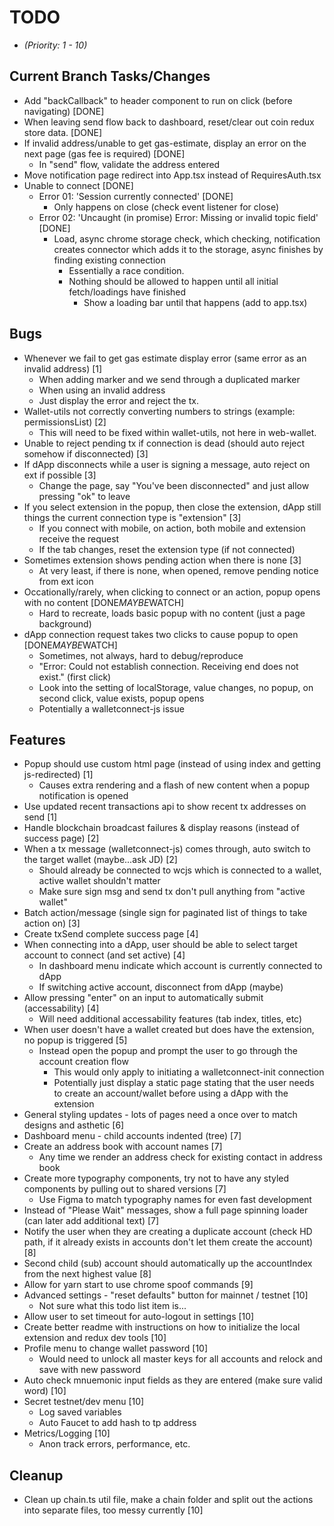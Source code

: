 # TODO
* _(Priority: 1 - 10)_

## Current Branch Tasks/Changes
* Add "backCallback" to header component to run on click (before navigating) [DONE]
* When leaving send flow back to dashboard, reset/clear out coin redux store data. [DONE]
* If invalid address/unable to get gas-estimate, display an error on the next page (gas fee is required) [DONE]
  - In "send" flow, validate the address entered
* Move notification page redirect into App.tsx instead of RequiresAuth.tsx
* Unable to connect [DONE]
  - Error 01: 'Session currently connected' [DONE]
    - Only happens on close (check event listener for close)
  - Error 02: 'Uncaught (in promise) Error: Missing or invalid topic field' [DONE]
    - Load, async chrome storage check, which checking, notification creates connector which adds it to the storage, async finishes by finding existing connection
      - Essentially a race condition.
      - Nothing should be allowed to happen until all initial fetch/loadings have finished
        - Show a loading bar until that happens (add to app.tsx)

## Bugs
* Whenever we fail to get gas estimate display error (same error as an invalid address) [1]
  - When adding marker and we send through a duplicated marker
  - When using an invalid address
  - Just display the error and reject the tx.
* Wallet-utils not correctly converting numbers to strings (example: permissionsList) [2]
  - This will need to be fixed within wallet-utils, not here in web-wallet.
* Unable to reject pending tx if connection is dead (should auto reject somehow if disconnected) [3]
* If dApp disconnects while a user is signing a message, auto reject on ext if possible [3]
  - Change the page, say "You've been disconnected" and just allow pressing "ok" to leave
* If you select extension in the popup, then close the extension, dApp still things the current connection type is "extension" [3]
  - If you connect with mobile, on action, both mobile and extension receive the request
  - If the tab changes, reset the extension type (if not connected)
* Sometimes extension shows pending action when there is none [3]
  - At very least, if there is none, when opened, remove pending notice from ext icon
* Occationally/rarely, when clicking to connect or an action, popup opens with no content [DONE*MAYBE*WATCH]
  - Hard to recreate, loads basic popup with no content (just a page background)
* dApp connection request takes two clicks to cause popup to open [DONE*MAYBE*WATCH]
  - Sometimes, not always, hard to debug/reproduce
  - "Error: Could not establish connection. Receiving end does not exist." (first click)
  - Look into the setting of localStorage, value changes, no popup, on second click, value exists, popup opens
  - Potentially a walletconnect-js issue

## Features
* Popup should use custom html page (instead of using index and getting js-redirected) [1]
  - Causes extra rendering and a flash of new content when a popup notification is opened
* Use updated recent transactions api to show recent tx addresses on send [1]
* Handle blockchain broadcast failures & display reasons (instead of success page) [2]
* When a tx message (walletconnect-js) comes through, auto switch to the target wallet (maybe...ask JD) [2]
  - Should already be connected to wcjs which is connected to a wallet, active wallet shouldn't matter
  - Make sure sign msg and send tx don't pull anything from "active wallet"
* Batch action/message (single sign for paginated list of things to take action on) [3]
* Create txSend complete success page [4]
* When connecting into a dApp, user should be able to select target account to connect (and set active) [4]
  - In dashboard menu indicate which account is currently connected to dApp
  - If switching active account, disconnect from dApp (maybe)
* Allow pressing "enter" on an input to automatically submit (accessability) [4]
  - Will need additional accessability features (tab index, titles, etc)
* When user doesn't have a wallet created but does have the extension, no popup is triggered [5]
  - Instead open the popup and prompt the user to go through the account creation flow
    - This would only apply to initiating a walletconnect-init connection
    - Potentially just display a static page stating that the user needs to create an account/wallet before using a dApp with the extension
* General styling updates - lots of pages need a once over to match designs and asthetic [6]
* Dashboard menu - child accounts indented (tree) [7]
* Create an address book with account names [7]
  - Any time we render an address check for existing contact in address book
* Create more typography components, try not to have any styled components by pulling out to shared versions [7]
  - Use Figma to match typography names for even fast development
* Instead of "Please Wait" messages, show a full page spinning loader (can later add additional text) [7]
* Notify the user when they are creating a duplicate account (check HD path, if it already exists in accounts don't let them create the account) [8]
* Second child (sub) account should automatically up the accountIndex from the next highest value [8]
* Allow for yarn start to use chrome spoof commands [9]
* Advanced settings - "reset defaults" button for mainnet / testnet [10]
  - Not sure what this todo list item is...
* Allow user to set timeout for auto-logout in settings [10]
* Create better readme with instructions on how to initialize the local extension and redux dev tools [10]
* Profile menu to change wallet password [10]
  - Would need to unlock all master keys for all accounts and relock and save with new password
* Auto check mnuemonic input fields as they are entered (make sure valid word) [10]
* Secret testnet/dev menu [10]
  - Log saved variables
  - Auto Faucet to add hash to tp address
* Metrics/Logging [10]
  - Anon track errors, performance, etc.

## Cleanup
* Clean up chain.ts util file, make a chain folder and split out the actions into separate files, too messy currently [10]
